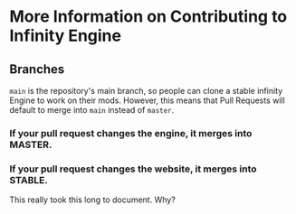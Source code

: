 # More Information on Contributing to Infinity Engine

## Branches
`main` is the repository's main branch, so people can clone a stable infinity Engine to work on their mods. However, this means that Pull Requests will default to merge into
`main` instead of `master`.

### If your pull request changes the engine, it merges into MASTER.
### If your pull request changes the website, it merges into STABLE.

This really took this long to document. Why?

